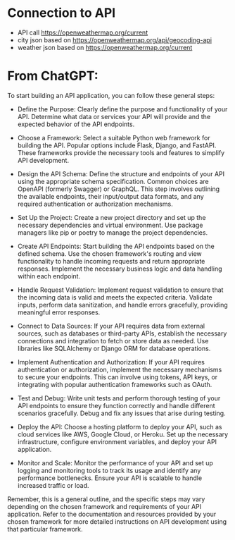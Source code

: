 

# Connection to API

- API call  https://openweathermap.org/current
- city json based on https://openweathermap.org/api/geocoding-api
- weather json based on https://openweathermap.org/current


# From ChatGPT:

To start building an API application, you can follow these general steps:

- Define the Purpose: Clearly define the purpose and functionality of your API. Determine what data or services your API will provide and the expected behavior of the API endpoints.

- Choose a Framework: Select a suitable Python web framework for building the API. Popular options include Flask, Django, and FastAPI. These frameworks provide the necessary tools and features to simplify API development.

- Design the API Schema: Define the structure and endpoints of your API using the appropriate schema specification. Common choices are OpenAPI (formerly Swagger) or GraphQL. This step involves outlining the available endpoints, their input/output data formats, and any required authentication or authorization mechanisms.

- Set Up the Project: Create a new project directory and set up the necessary dependencies and virtual environment. Use package managers like pip or poetry to manage the project dependencies.

- Create API Endpoints: Start building the API endpoints based on the defined schema. Use the chosen framework's routing and view functionality to handle incoming requests and return appropriate responses. Implement the necessary business logic and data handling within each endpoint.

- Handle Request Validation: Implement request validation to ensure that the incoming data is valid and meets the expected criteria. Validate inputs, perform data sanitization, and handle errors gracefully, providing meaningful error responses.

- Connect to Data Sources: If your API requires data from external sources, such as databases or third-party APIs, establish the necessary connections and integration to fetch or store data as needed. Use libraries like SQLAlchemy or Django ORM for database operations.

- Implement Authentication and Authorization: If your API requires authentication or authorization, implement the necessary mechanisms to secure your endpoints. This can involve using tokens, API keys, or integrating with popular authentication frameworks such as OAuth.

- Test and Debug: Write unit tests and perform thorough testing of your API endpoints to ensure they function correctly and handle different scenarios gracefully. Debug and fix any issues that arise during testing.

- Deploy the API: Choose a hosting platform to deploy your API, such as cloud services like AWS, Google Cloud, or Heroku. Set up the necessary infrastructure, configure environment variables, and deploy your API application.

- Monitor and Scale: Monitor the performance of your API and set up logging and monitoring tools to track its usage and identify any performance bottlenecks. Ensure your API is scalable to handle increased traffic or load.

Remember, this is a general outline, and the specific steps may vary depending on the chosen framework and requirements of your API application. Refer to the documentation and resources provided by your chosen framework for more detailed instructions on API development using that particular framework.